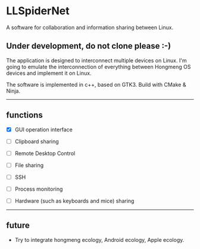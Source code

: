  

# LLSpiderNet
A software for collaboration and information sharing between Linux.

## Under development, do not clone please :-)

The application is designed to interconnect multiple devices on Linux. I'm going to emulate the interconnection of everything between Hongmeng OS devices and implement it on Linux.


The software is implemented in c++, based on GTK3. Build with CMake & Ninja.

---
## functions
 - [x] GUI operation interface 
 - [ ] Clipboard sharing 
 - [ ] Remote Desktop Control 
 - [ ]  File sharing
 - [ ] SSH 
 - [ ] Process monitoring
 - [ ] Hardware (such as keyboards and mice) sharing 


---
## future
 - Try to integrate hongmeng ecology, Android ecology, Apple ecology.

